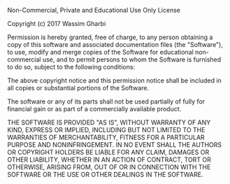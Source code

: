 Non-Commercial, Private and Educational Use Only License

Copyright (c) 2017 Wassim Gharbi

Permission is hereby granted, free of charge, to any person obtaining a copy
of this software and associated documentation files (the "Software"), to use,
modify and merge copies of the Software for educational non-commercial use,
and to permit persons to whom the Software is furnished to do so, subject to
the following conditions:

The above copyright notice and this permission notice shall be included in all
copies or substantial portions of the Software.

The software or any of its parts shall not be used partially of fully for financial
gain or as part of a commercially available product.

THE SOFTWARE IS PROVIDED "AS IS", WITHOUT WARRANTY OF ANY KIND, EXPRESS OR
IMPLIED, INCLUDING BUT NOT LIMITED TO THE WARRANTIES OF MERCHANTABILITY,
FITNESS FOR A PARTICULAR PURPOSE AND NONINFRINGEMENT. IN NO EVENT SHALL THE
AUTHORS OR COPYRIGHT HOLDERS BE LIABLE FOR ANY CLAIM, DAMAGES OR OTHER
LIABILITY, WHETHER IN AN ACTION OF CONTRACT, TORT OR OTHERWISE, ARISING FROM,
OUT OF OR IN CONNECTION WITH THE SOFTWARE OR THE USE OR OTHER DEALINGS IN THE
SOFTWARE.
